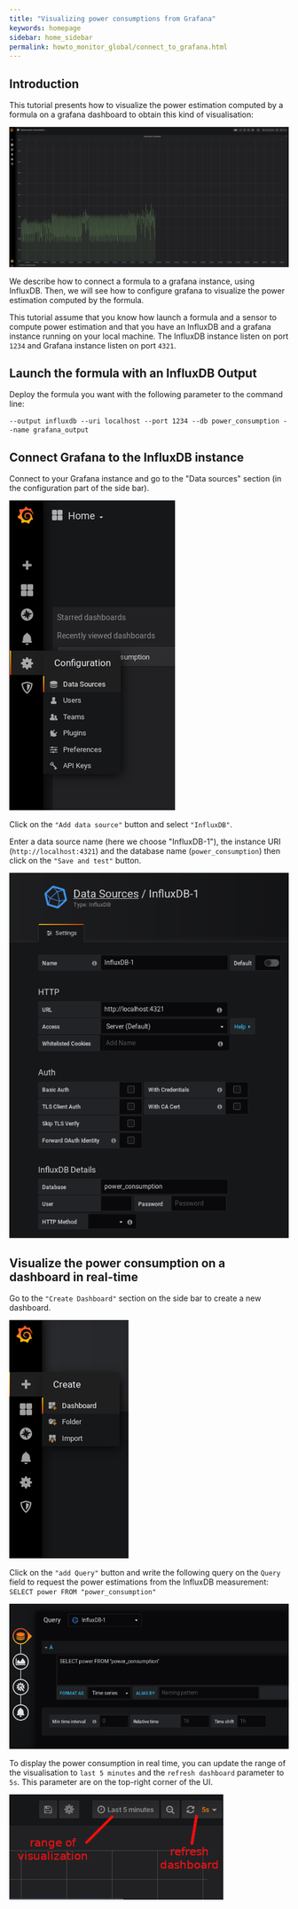 ```yaml
---
title: "Visualizing power consumptions from Grafana"
keywords: homepage
sidebar: home_sidebar 
permalink: howto_monitor_global/connect_to_grafana.html
---
```


## Introduction

This tutorial presents how to visualize the power estimation computed by a formula on a grafana dashboard to obtain this kind of visualisation: 

![datasource_section](/images/viz.gif)

We describe how to connect a formula to a grafana instance, using InfluxDB.
Then, we will see how to configure grafana to visualize the power estimation computed by the formula.

This tutorial assume that you know how launch a formula and a sensor to compute power estimation and that you have an InfluxDB and a grafana instance running on your local machine.
The InfluxDB instance listen on port `1234` and Grafana instance listen on port `4321`.



## Launch the formula with an InfluxDB Output

Deploy the formula you want with the following parameter to the command line: 

	--output influxdb --uri localhost --port 1234 --db power_consumption --name grafana_output

## Connect Grafana to the InfluxDB instance

Connect to your Grafana instance and go to the "Data sources" section (in the configuration part of the side bar).

![datasource_section](/images/grafana_home.png)

Click on the `"Add data source"` button and select `"InfluxDB"`.

Enter a data source name (here we choose "InfluxDB-1"), the instance URI (`http://localhost:4321`) and the database name (`power_consumption`) then click on the `"Save and test"` button.

![add_datasource](/images/add_db.png)


## Visualize the power consumption on a dashboard in real-time

Go to the `"Create Dashboard"` section on the side bar to create a new dashboard.

![add_dashboard](/images/add_dashboard.png)

Click on the `"add Query"` button and write the following query on the `Query` field to request the power estimations from the InfluxDB measurement: `SELECT power FROM "power_consumption"`

![add_query](/images/add_query.png)

To display the power consumption in real time, you can update the range of the visualisation to `last 5 minutes` and the `refresh dashboard` parameter to `5s`. This parameter are on the top-right corner of the UI.

![add_query](/images/refresh.png)
